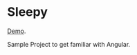 # Sleepy

[Demo](https://sudeepgujar.github.io/Sleepy/).

Sample Project to get familiar with Angular.


